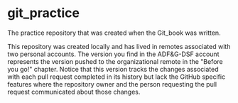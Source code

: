 # git_practice
The practice repository that was created when the Git_book was written. 

This repository was created locally and has lived in remotes associated with two personal accounts. The version you find in the ADF&G-DSF account represents the version pushed to the organizational remote in the "Before you go!" chapter. Notice that this version tracks the changes associated with each pull request completed in its history but lack the GitHub specific features where the repository owner and the person requesting the pull request communicated about those changes.
